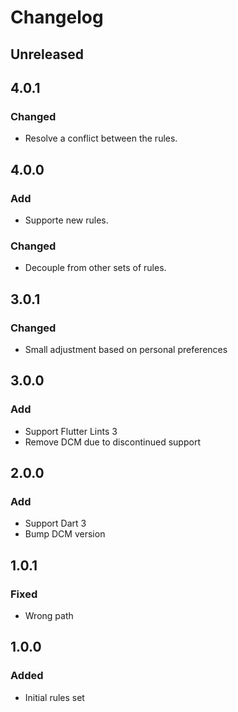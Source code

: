 # Changelog

## Unreleased

## 4.0.1
### Changed
* Resolve a conflict between the rules.

## 4.0.0
### Add
* Supporte new rules.
### Changed
* Decouple from other sets of rules.

## 3.0.1
### Changed
* Small adjustment based on personal preferences

## 3.0.0
### Add
* Support Flutter Lints 3
* Remove DCM due to discontinued support

## 2.0.0
### Add
* Support Dart 3
* Bump DCM version

## 1.0.1
### Fixed
* Wrong path

## 1.0.0
### Added
* Initial rules set
